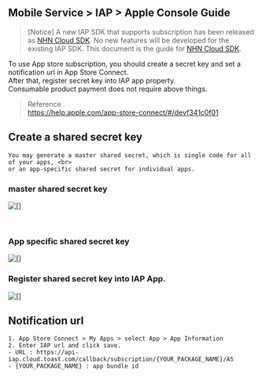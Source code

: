 ## Mobile Service > IAP > Apple Console Guide

> [Notice]
> A new IAP SDK that supports subscription has been released as [NHN Cloud SDK](http://docs.toast.com/en/TOAST/en/toast-sdk/overview/).
> No new features will be developed for the existing IAP SDK.
> This document is the guide for [NHN Cloud SDK](http://docs.toast.com/en/TOAST/en/toast-sdk/overview/).


To use App store subscription, you should create a secret key and set a notification url in App Store Connect.<br>
After that, register secret key into IAP app property.<br>
Consumable product payment does not require above things.<br>



> Reference<br>
> https://help.apple.com/app-store-connect/#/devf341c0f01

## Create a shared secret key
```
You may generate a master shared secret, which is single code for all of your apps, <br>
or an app-specific shared secret for individual apps. 
```

### master shared secret key

![[]](http://static.toastoven.net/prod_iap/iap-console-apple-shared-key-1.png)

<br>

### App specific shared secret key

![[]](http://static.toastoven.net/prod_iap/iap-console-apple-shared-key-2.png)


### Register shared secret key into IAP App.
![[]](http://static.toastoven.net/prod_iap/iap-console-apple-edit.png)



## Notification url
```
1. App Store Connect > My Apps > select App > App Information 
2. Enter IAP url and click save.
- URL : https://api-iap.cloud.toast.com/callback/subscription/{YOUR_PACKAGE_NAME}/AS
- {YOUR_PACKAGE_NAME} : app bundle id
```

